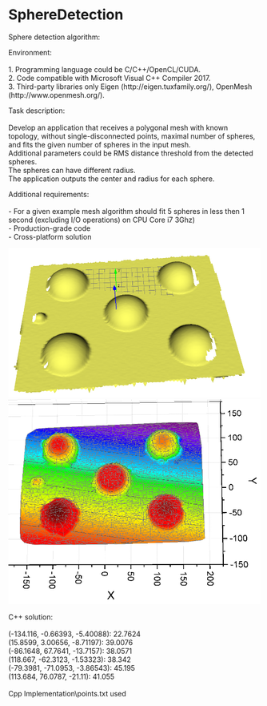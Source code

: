 # SphereDetection
<p>
 Sphere detection algorithm:<br>

 <p>
 Environment:<br><br>
 1. Programming language could be C/C++/OpenCL/CUDA.<br>
 2. Code compatible with Microsoft Visual C++ Compiler 2017.<br>
 3. Third-party libraries only Eigen (http://eigen.tuxfamily.org/), OpenMesh (http://www.openmesh.org/).<br>
 </p>

 <p>
 Task description:<br><br>
 Develop an application that receives a polygonal mesh with known topology, without single-disconnected points, maximal number of spheres, and fits the given number of spheres in the input mesh.<br>
 Additional parameters could be RMS distance threshold from the detected spheres.<br>
 The spheres can have different radius.<br>
 The application outputs the center and radius for each sphere.<br>
 </p>

 <p>
 Additional requirements:<br><br>
 - For a given example mesh algorithm should fit 5 spheres in less then 1 second (excluding I/O operations) on CPU Core i7 3Ghz)<br>
 - Production-grade code<br>
 - Cross-platform solution<br>
 </p>
</p>

<p>
 <img src="picture1.png">
 <img src="picture2.png">
</p>

<p>
 C++ solution:<br><br>
 (-134.116, -0.66393, -5.40088): 22.7624<br>
 (15.8599, 3.00656, -8.71197): 39.0076<br>
 (-86.1648, 67.7641, -13.7157): 38.0571<br>
 (118.667, -62.3123, -1.53323): 38.342<br>
 (-79.3981, -71.0953, -3.86543): 45.195<br>
 (113.684, 76.0787, -21.11): 41.055<br><br>
 Cpp Implementation\points.txt used<br>
</p>
